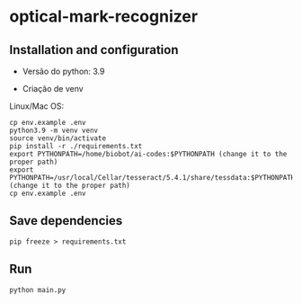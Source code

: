 # optical-mark-recognizer

## Installation and configuration

* Versão do python: 3.9

* Criação de venv

Linux/Mac OS:

```
cp env.example .env
python3.9 -m venv venv
source venv/bin/activate
pip install -r ./requirements.txt
export PYTHONPATH=/home/biobot/ai-codes:$PYTHONPATH (change it to the proper path)
export PYTHONPATH=/usr/local/Cellar/tesseract/5.4.1/share/tessdata:$PYTHONPATH (change it to the proper path)
cp env.example .env
```

## Save dependencies

```
pip freeze > requirements.txt
```

## Run

```
python main.py
```
